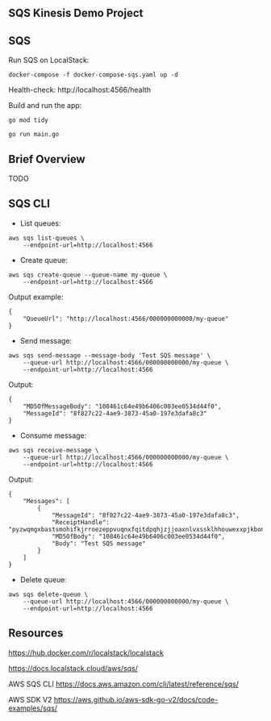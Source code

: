 SQS Kinesis Demo Project
-----

## SQS

Run SQS on LocalStack:
```
docker-compose -f docker-compose-sqs.yaml up -d
```

Health-check:
http://localhost:4566/health

Build and run the app:
```
go mod tidy

go run main.go
```


## Brief Overview

TODO


## SQS CLI

* List queues:
```
aws sqs list-queues \
    --endpoint-url=http://localhost:4566
```

* Create queue:
```
aws sqs create-queue --queue-name my-queue \
    --endpoint-url=http://localhost:4566
```

Output example:
```
{
    "QueueUrl": "http://localhost:4566/000000000000/my-queue"
}
```

* Send message:
```
aws sqs send-message --message-body 'Test SQS message' \
    --queue-url http://localhost:4566/000000000000/my-queue \
    --endpoint-url=http://localhost:4566
```
Output:
```
{
    "MD5OfMessageBody": "108461c64e49b6406c003ee0534d44f0",
    "MessageId": "8f827c22-4ae9-3873-45a0-197e3dafa8c3"
}
```

* Consume message:
```
aws sqs receive-message \
    --queue-url http://localhost:4566/000000000000/my-queue \
    --endpoint-url=http://localhost:4566
```
Output:
```
{
    "Messages": [
        {
            "MessageId": "8f827c22-4ae9-3873-45a0-197e3dafa8c3",
            "ReceiptHandle": "pyzwqmgxbastsmohifkjrroezeppvuqnxfqitdpqhjzjjoaxnlvxssklhhouwexxpjkbondwqfyafxecyfwdznibltkyrfgkpggskqqoylyjeeqlwtlmmyplbrzcfiqitavbvwiciqxbnwgsxosqdnstwycuxrmuqekniwzsuphrvmvplaydrujha",
            "MD5OfBody": "108461c64e49b6406c003ee0534d44f0",
            "Body": "Test SQS message"
        }
    ]
}
```

* Delete queue:
```
aws sqs delete-queue \
    --queue-url http://localhost:4566/000000000000/my-queue \
    --endpoint-url=http://localhost:4566
```

## Resources

https://hub.docker.com/r/localstack/localstack

https://docs.localstack.cloud/aws/sqs/

AWS SQS CLI
https://docs.aws.amazon.com/cli/latest/reference/sqs/

AWS SDK V2
https://aws.github.io/aws-sdk-go-v2/docs/code-examples/sqs/